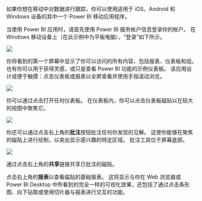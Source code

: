 如果你想在移动中对数据进行跟踪，你可以使用适用于 iOS、Android 和 Windows 设备的其中一个 Power BI 移动应用程序。

当使用 Power BI 应用时，请首先使用 Power BI 服务帐户信息登录你的帐户。 在 Windows 移动设备上（在此示例中为平板电脑），“登录”如下所示。

![](media/4-4a-power-bi-mobile/4-4a_1.png)

你将看到的第一个屏幕中显示了你可以访问的所有内容，包括报表、仪表板和组。 也有你可以用于获得灵感，或只是查看 Power BI 功能的示例仪表板。 该应用设计成便于触摸：点击仪表板或报表以全屏查看并使用手指滚动浏览。

![](media/4-4a-power-bi-mobile/4-4a_1a.png)

你可以通过点击打开任何仪表板。 在仪表板内，你可以点击仪表板磁贴以在较大的视图中聚焦它。

![](media/4-4a-power-bi-mobile/4-4a_2.png)

你还可以通过点击右上角的**批注**按钮批注任何你发现的见解。 这使你能够在聚焦的磁贴上进行绘制，以突出显示感兴趣的特定区域。 批注工具位于屏幕底部。

![](media/4-4a-power-bi-mobile/4-4a_3.png)

通过点击右上角的**共享**链接共享已批注的磁贴。

点击右上角的**报表**以查看磁贴的基础报表。 这将显示与你在 Web 浏览器或 Power BI Desktop 中所看到的完全一样的可视化效果，还包括了通过点击条形图、向下钻取或使用切片器与报表进行交互的功能。

